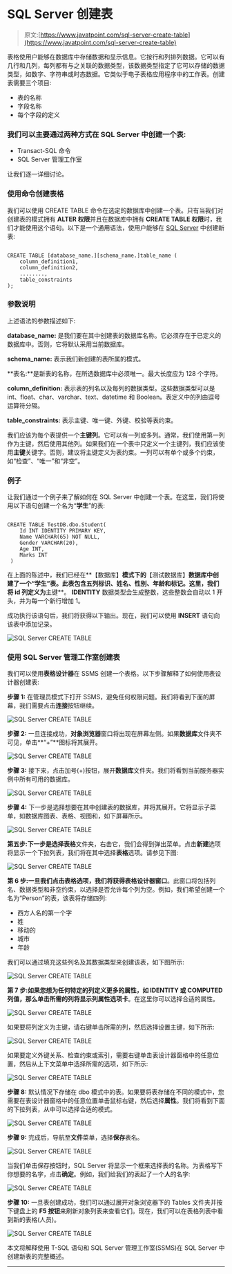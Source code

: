 # SQL Server 创建表

> 原文:[https://www.javatpoint.com/sql-server-create-table](https://www.javatpoint.com/sql-server-create-table)

表格使用户能够在数据库中存储数据和显示信息。它按行和列排列数据。它可以有几行和几列，每列都有与之关联的数据类型，该数据类型指定了它可以存储的数据类型，如数字、字符串或时态数据。它类似于电子表格应用程序中的工作表。创建表需要三个项目:

*   表的名称
*   字段名称
*   每个字段的定义

### 我们可以主要通过两种方式在 SQL Server 中创建一个表:

*   Transact-SQL 命令
*   SQL Server 管理工作室

让我们逐一详细讨论。

### 使用命令创建表格

我们可以使用 CREATE TABLE 命令在选定的数据库中创建一个表。只有当我们对创建表的模式拥有 **ALTER 权限**并且在数据库中拥有 **CREATE TABLE 权限**时，我们才能使用这个语句。以下是一个通用语法，使用户能够在 [SQL Server](https://www.javatpoint.com/sql-server-tutorial) 中创建新表:

```

CREATE TABLE [database_name.][schema_name.]table_name (
    column_definition1,  
    column_definition2,  
    ........,  
    table_constraints  
);

```

### 参数说明

上述语法的参数描述如下:

**database_name:** 是我们要在其中创建表的数据库名称。它必须存在于已定义的数据库中。否则，它将默认采用当前数据库。

**schema_name:** 表示我们新创建的表所属的模式。

**表名:**是新表的名称，在所选数据库中必须唯一。最大长度应为 128 个字符。

**column_definition:** 表示表的列名以及每列的数据类型。这些数据类型可以是 int、float、char、varchar、text、datetime 和 Boolean。表定义中的列由逗号运算符分隔。

**table_constraints:** 表示主键、唯一键、外键、校验等表约束。

我们应该为每个表提供一个**主键列**。它可以有一列或多列。通常，我们使用第一列作为主键，然后使用其他列。如果我们在一个表中只定义一个主键列，我们应该使用**主键**关键字。否则，建议将主键定义为表约束。一列可以有单个或多个约束，如“检查”、“唯一”和“非空”。

### 例子

让我们通过一个例子来了解如何在 SQL Server 中创建一个表。在这里，我们将使用以下语句创建一个名为“**学生**”的表:

```

CREATE TABLE TestDB.dbo.Student(  
    Id INT IDENTITY PRIMARY KEY,  
    Name VARCHAR(65) NOT NULL,  
    Gender VARCHAR(20),  
    Age INT,  
    Marks INT 
 )

```

在上面的陈述中，我们已经在**【数据库】**模式下的**【测试数据库】**数据库中创建了一个“学生”表。此表包含五列标识、姓名、性别、年龄和标记。这里，我们将 **id 列**定义为**主键**。 **IDENTITY** 数据类型会生成整数，这些整数会自动以 1 开头，并为每一个新行增加 1。

成功执行该语句后，我们将获得以下输出。现在，我们可以使用 **INSERT** 语句向该表中添加记录。

![SQL Server CREATE TABLE](../Images/c3828ba31352124d0403756937173d5b.png)

### 使用 SQL Server 管理工作室创建表

我们可以使用**表格设计器**在 SSMS 创建一个表格。以下步骤解释了如何使用表设计器创建表:

**步骤 1:** 在管理员模式下打开 SSMS，避免任何权限问题。我们将看到下面的屏幕，我们需要点击**连接**按钮继续。

![SQL Server CREATE TABLE](../Images/110a8b3a9cfce14e17fc34f8bd80a644.png)

**步骤 2:** 一旦连接成功，**对象浏览器**窗口将出现在屏幕左侧。如果**数据库**文件夹不可见，单击**“+”**图标将其展开。

![SQL Server CREATE TABLE](../Images/55e87d6a02433ef22908b628063afd78.png)

**步骤 3:** 接下来，点击加号(+)按钮，展开**数据库**文件夹。我们将看到当前服务器实例中所有可用的数据库。

![SQL Server CREATE TABLE](../Images/6d2663c9f2e5c524a16da23a7fa6690a.png)

**步骤 4:** 下一步是选择想要在其中创建表的数据库，并将其展开。它将显示子菜单，如数据库图表、表格、视图和，如下屏幕所示。

![SQL Server CREATE TABLE](../Images/5407d5b5625518e3821ef735d9e85521.png)

**第五步:**下一步是选择**表格**文件夹，右击它，我们会得到弹出菜单。点击**新建**选项将显示一个下拉列表，我们将在其中选择**表格**选项。请参见下图:

![SQL Server CREATE TABLE](../Images/f9a5bd54cd5950f4768a8efc81fff3da.png)

**第 6 步:**一旦我们点击表格选项，我们将获得**表格设计器窗口**。此窗口将包括列名、数据类型和非空约束，以选择是否允许每个列为空。例如，我们希望创建一个名为“Person”的表，该表将存储四列:

*   西方人名的第一个字
*   姓
*   移动的
*   城市
*   年龄

我们可以通过填充这些列名及其数据类型来创建该表，如下图所示:

![SQL Server CREATE TABLE](../Images/4f491e9007da470a816b8ecc445baf4f.png)

**第 7 步:**如果您想为任何特定的列定义更多的属性，如 IDENTITY 或 COMPUTED 列值，那么单击所需的列将显示列**属性选项卡**。在这里你可以选择合适的属性。

![SQL Server CREATE TABLE](../Images/af6e26513d3facaff7d570807f64be4d.png)

如果要将列定义为主键，请右键单击所需的列，然后选择设置主键，如下所示:

![SQL Server CREATE TABLE](../Images/f269581ac4161afddddefba6fb8b48b4.png)

如果要定义外键关系、检查约束或索引，需要右键单击表设计器窗格中的任意位置，然后从上下文菜单中选择所需的选项，如下所示:

![SQL Server CREATE TABLE](../Images/2fa86f6cc77394ac432ab640d392d797.png)

**步骤 8:** 默认情况下存储在 dbo 模式中的表。如果要将表存储在不同的模式中，您需要在表设计器窗格中的任意位置单击鼠标右键，然后选择**属性**。我们将看到下面的下拉列表，从中可以选择合适的模式。

![SQL Server CREATE TABLE](../Images/8b872f616976b857898efc37d1f6e0e5.png)

**步骤 9:** 完成后，导航至**文件**菜单，选择**保存**表名。

![SQL Server CREATE TABLE](../Images/0f52eb2c8bfc94808baf3ce6acc2de9b.png)

当我们单击保存按钮时，SQL Server 将显示一个框来选择表的名称。为表格写下你想要的名字，点击**确定**。例如，我们给我们的表起了一个**人**的名字:

![SQL Server CREATE TABLE](../Images/6fc9682383dd0b337a46dcdbdd32c11a.png)

**步骤 10:** 一旦表创建成功，我们可以通过展开对象浏览器下的 Tables 文件夹并按下键盘上的 **F5 按钮**来刷新对象列表来查看它们。现在，我们可以在表格列表中看到新的表格(人员)。

![SQL Server CREATE TABLE](../Images/5170b4b017892e305869981e0142772a.png)

本文将解释使用 T-SQL 语句和 SQL Server 管理工作室(SSMS)在 SQL Server 中创建新表的完整概述。

* * *